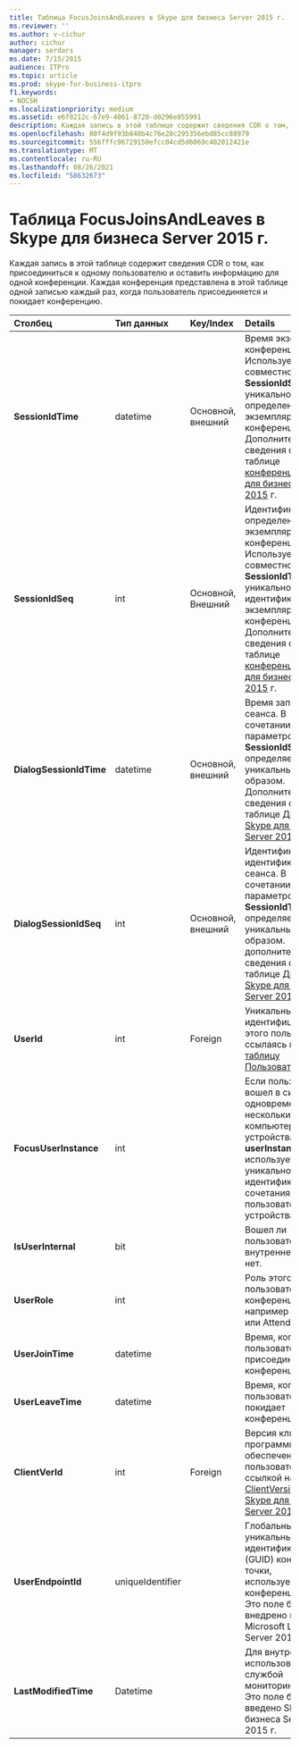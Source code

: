 ```yaml
---
title: Таблица FocusJoinsAndLeaves в Skype для бизнеса Server 2015 г.
ms.reviewer: ''
ms.author: v-cichur
author: cichur
manager: serdars
ms.date: 7/15/2015
audience: ITPro
ms.topic: article
ms.prod: skype-for-business-itpro
f1.keywords:
- NOCSH
ms.localizationpriority: medium
ms.assetid: e6f0212c-67e9-4061-8720-d0296e855991
description: Каждая запись в этой таблице содержит сведения CDR о том, как присоединиться к одному пользователю и оставить информацию для одной конференции. Каждая конференция представлена в этой таблице одной записью каждый раз, когда пользователь присоединяется и покидает конференцию.
ms.openlocfilehash: 80f4d9f93b840b4c76e28c295356ebd85cc88979
ms.sourcegitcommit: 556fffc96729150efcc04cd5d6069c402012421e
ms.translationtype: MT
ms.contentlocale: ru-RU
ms.lasthandoff: 08/26/2021
ms.locfileid: "58632673"
---
```

# <a name="focusjoinsandleaves-table-in-skype-for-business-server-2015"></a>Таблица FocusJoinsAndLeaves в Skype для бизнеса Server 2015 г.
 
Каждая запись в этой таблице содержит сведения CDR о том, как присоединиться к одному пользователю и оставить информацию для одной конференции. Каждая конференция представлена в этой таблице одной записью каждый раз, когда пользователь присоединяется и покидает конференцию.
  
|**Столбец**|**Тип данных**|**Key/Index**|**Details**|
|:-----|:-----|:-----|:-----|
|**SessionIdTime** <br/> |datetime  <br/> |Основной, внешний  <br/> |Время экземпляра конференции. Используется совместно с **SessionIdSeq** для уникального определения экземпляра конференции. Дополнительные сведения см. в таблице [конференций Skype для бизнеса Server 2015](conferences.md) г. <br/> |
|**SessionIdSeq** <br/> |int  <br/> |Основной, Внешний  <br/> |Идентификатор для определения экземпляра конференции. Используется совместно с **SessionIdTime** для уникальной идентификации экземпляра конференции. Дополнительные сведения см. в таблице [конференций Skype для бизнеса Server 2015](conferences.md) г. <br/> |
|**DialogSessionIdTime** <br/> |datetime  <br/> |Основной, внешний  <br/> |Время запроса сеанса. В сочетании с параметром **SessionIdSeq** определяет сеанс уникальным образом. Дополнительные сведения см. в таблице [Диалоги Skype для бизнеса Server 2015](dialogs.md) г. <br/> |
|**DialogSessionIdSeq** <br/> |int  <br/> |Основной, внешний  <br/> |Идентификатор для идентификации сеанса. В сочетании с параметром **SessionIdTime** определяет сеанс уникальным образом. дополнительные сведения см. в таблице [Диалоги Skype для бизнеса Server 2015](dialogs.md) г. <br/> |
|**UserId** <br/> |int  <br/> |Foreign  <br/> |Уникальный номер, идентифицирующий этого пользователя, ссылаясь на [таблицу Пользователи](users.md).  <br/> |
|**FocusUserInstance** <br/> |int  <br/> ||Если пользователь вошел в систему одновременно на нескольких компьютерах или устройствах, **userInstance** используется для уникальной идентификации сочетания пользователя и устройства. <br/> |
|**IsUserInternal** <br/> |bit  <br/> | <br/> |Вошел ли пользователь из внутреннего или нет.  <br/> |
|**UserRole** <br/> |int  <br/> | <br/> |Роль этого пользователя в конференции, например Presenter или Attendee.  <br/> |
|**UserJoinTime** <br/> |datetime  <br/> | <br/> |Время, когда этот пользователь присоединяется к конференции.  <br/> |
|**UserLeaveTime** <br/> |datetime  <br/> | <br/> |Время, когда этот пользователь покидает конференцию.  <br/> |
|**ClientVerId** <br/> |int  <br/> |Foreign  <br/> |Версия клиентского программного обеспечения пользователя, со ссылкой на таблицу [ClientVersions в Skype для бизнеса Server 2015 г.](clientversions.md)  <br/> |
|**UserEndpointId** <br/> |uniqueIdentifier  <br/> ||Глобальный уникальный идентификатор (GUID) конечной точки, используемой на конференции.  <br/> Это поле было внедрено в Microsoft Lync Server 2013.  <br/> |
|**LastModifiedTime** <br/> |Datetime  <br/> ||Для внутреннего использования службой мониторинга.  <br/> Это поле было введено Skype для бизнеса Server 2015 г.  <br/> |
   

